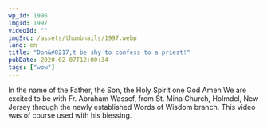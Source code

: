 ```yaml
---
wp_id: 1996
imgId: 1997
videoId: ""
imgSrc: /assets/thumbnails/1997.webp
lang: en
title: "Don&#8217;t be shy to confess to a priest!"
pubDate: 2020-02-07T12:00:34
tags: ["wow"]
---
```


<!-- page: 6 -->

<p>In the name of the Father, the Son, the Holy Spirit one God Amen We are excited to be with Fr. Abraham Wassef, from St. Mina Church, Holmdel, New Jersey through the newly established Words of Wisdom branch. This video was of course used with his blessing.</p>
